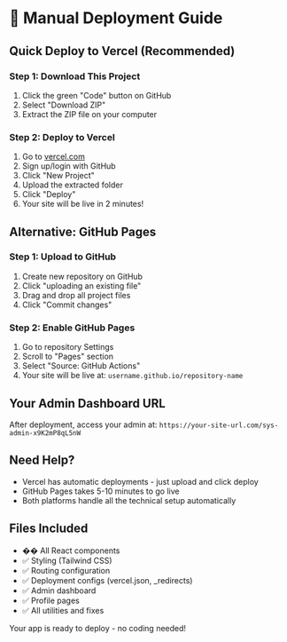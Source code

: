 # 🚀 Manual Deployment Guide

## Quick Deploy to Vercel (Recommended)

### Step 1: Download This Project

1. Click the green "Code" button on GitHub
2. Select "Download ZIP"
3. Extract the ZIP file on your computer

### Step 2: Deploy to Vercel

1. Go to [vercel.com](https://vercel.com)
2. Sign up/login with GitHub
3. Click "New Project"
4. Upload the extracted folder
5. Click "Deploy"
6. Your site will be live in 2 minutes!

## Alternative: GitHub Pages

### Step 1: Upload to GitHub

1. Create new repository on GitHub
2. Click "uploading an existing file"
3. Drag and drop all project files
4. Click "Commit changes"

### Step 2: Enable GitHub Pages

1. Go to repository Settings
2. Scroll to "Pages" section
3. Select "Source: GitHub Actions"
4. Your site will be live at: `username.github.io/repository-name`

## Your Admin Dashboard URL

After deployment, access your admin at:
`https://your-site-url.com/sys-admin-x9K2mP8qL5nW`

## Need Help?

- Vercel has automatic deployments - just upload and click deploy
- GitHub Pages takes 5-10 minutes to go live
- Both platforms handle all the technical setup automatically

## Files Included

- �� All React components
- ✅ Styling (Tailwind CSS)
- ✅ Routing configuration
- ✅ Deployment configs (vercel.json, \_redirects)
- ✅ Admin dashboard
- ✅ Profile pages
- ✅ All utilities and fixes

Your app is ready to deploy - no coding needed!

